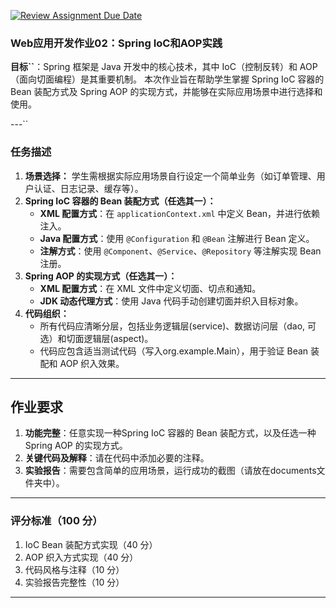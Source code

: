 [![Review Assignment Due Date](https://classroom.github.com/assets/deadline-readme-button-22041afd0340ce965d47ae6ef1cefeee28c7c493a6346c4f15d667ab976d596c.svg)](https://classroom.github.com/a/Hb7-LAVz)
### **Web应用开发作业02：Spring IoC和AOP实践**
**目标``**：Spring 框架是 Java 开发中的核心技术，其中 IoC（控制反转）和 AOP（面向切面编程）是其重要机制。
本次作业旨在帮助学生掌握 Spring IoC 容器的 Bean 装配方式及 Spring AOP 的实现方式，并能够在实际应用场景中进行选择和使用。

---``

### **任务描述**

1. **场景选择：** 学生需根据实际应用场景自行设定一个简单业务（如订单管理、用户认证、日志记录、缓存等）。
2. **Spring IoC 容器的 Bean 装配方式（任选其一）：**
    - **XML 配置方式**：在 `applicationContext.xml` 中定义 Bean，并进行依赖注入。
    - **Java 配置方式**：使用 `@Configuration` 和 `@Bean` 注解进行 Bean 定义。
    - **注解方式**：使用 `@Component`、`@Service`、`@Repository` 等注解实现 Bean 注册。
3. **Spring AOP 的实现方式（任选其一）：**
    - **XML 配置方式**：在 XML 文件中定义切面、切点和通知。
    - **JDK 动态代理方式**：使用 Java 代码手动创建切面并织入目标对象。
4. **代码组织：**
    - 所有代码应清晰分层，包括业务逻辑层(service)、数据访问层（dao, 可选）和切面逻辑层(aspect)。
    - 代码应包含适当测试代码（写入org.example.Main），用于验证 Bean 装配和 AOP 织入效果。
---

## **作业要求**
1. **功能完整**：任意实现一种Spring IoC 容器的 Bean 装配方式，以及任选一种Spring AOP 的实现方式。
2. **关键代码及解释**：请在代码中添加必要的注释。
3. **实验报告**：需要包含简单的应用场景，运行成功的截图（请放在documents文件夹中）。
---

### **评分标准（100 分）**
1. IoC Bean 装配方式实现（40 分）
2. AOP 织入方式实现（40 分）
3. 代码风格与注释（10 分） 
4. 实验报告完整性（10 分）


---
